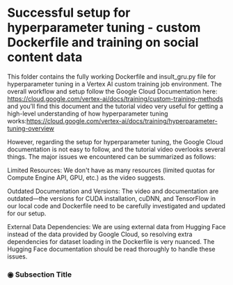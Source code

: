 
# Successful setup for hyperparameter tuning - custom Dockerfile and training on social content data

This folder contains the fully working Dockerfile and insult_gru.py file for hyperparameter tuning in a Vertex AI custom training job environment. The overall workflow and setup follow the Google Cloud Documentation here: https://cloud.google.com/vertex-ai/docs/training/custom-training-methods and you’ll find this document and the tutorial video very useful for getting a high-level understanding of how hyperparameter tuning works:https://cloud.google.com/vertex-ai/docs/training/hyperparameter-tuning-overview

However, regarding the setup for hyperparameter tuning, the Google Cloud documentation is not easy to follow, and the tutorial video overlooks several things. The major issues we encountered can be summarized as follows:

Limited Resources:
We don't have as many resources (limited quotas for Compute Engine API, GPU, etc.) as the video suggests.

Outdated Documentation and Versions:
The video and documentation are outdated—the versions for CUDA installation, cuDNN, and TensorFlow in our local code and Dockerfile need to be carefully investigated and updated for our setup.

External Data Dependencies:
We are using external data from Hugging Face instead of the data provided by Google Cloud, so resolving extra dependencies for dataset loading in the Dockerfile is very nuanced. The Hugging Face documentation should be read thoroughly to handle these issues.
### ◉ Subsection Title
